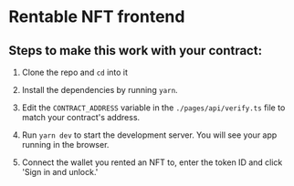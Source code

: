 # Rentable NFT frontend

## Steps to make this work with your contract:

1. Clone the repo and `cd` into it

2. Install the dependencies by running `yarn`.

3. Edit the `CONTRACT_ADDRESS` variable in the `./pages/api/verify.ts` file to match your contract's address.

4. Run `yarn dev` to start the development server. You will see your app running in the browser.

5. Connect the wallet you rented an NFT to, enter the token ID and click 'Sign in and unlock.'
